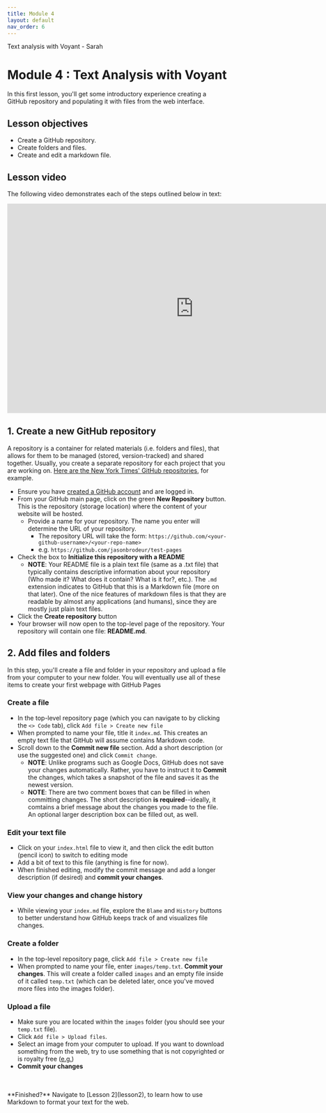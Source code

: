 ```yaml
---
title: Module 4
layout: default
nav_order: 6
---
```

Text analysis with Voyant - Sarah
<!-- Edit the content below for the workshop in question. Once you're ready to publish, remove the comment characters e.g. "<!--" at the start and end -->

# Module 4 : Text Analysis with Voyant
In this first lesson, you'll get some introductory experience creating a GitHub repository and populating it with files from the web interface. 

## Lesson objectives 
- Create a GitHub repository.
- Create folders and files.
- Create and edit a markdown file.

## Lesson video
The following video demonstrates each of the steps outlined below in text:
<iframe height="480" width="853" allowfullscreen frameborder=0 src="https://echo360.ca/media/db64dd93-a736-4936-9517-8d0a18c16a3e/public?autoplay=false&automute=false"></iframe>

## 1. Create a new GitHub repository
A repository is a container for related materials (i.e. folders and files), that allows for them to be managed (stored, version-tracked) and shared together. Usually, you create a separate repository for each project that you are working on. [Here are the New York Times' GitHub repositories](https://github.com/nytimes), for example.
- Ensure you have [created a GitHub account](preparation#2-create-a-github-account) and are logged in.
- From your GitHub main page, click on the green **New Repository** button. This is the repository (storage location) where the content of your website will be hosted. 
  - Provide a name for your repository. The name you enter will determine the URL of your repository.
    - The repository URL will take the form: ```https://github.com/<your-github-username>/<your-repo-name>```
	- e.g. ```https://github.com/jasonbrodeur/test-pages```
- Check the box to **Initialize this repository with a README**
	- **NOTE**: Your README file is a plain text file (same as a .txt file) that typically contains descriptive information about your repository (Who made it? What does it contain? What is it for?, etc.). The ```.md``` extension indicates to GitHub that this is a Markdown file (more on that later). One of the nice features of markdown files is that they are readable by almost any applications (and humans), since they are mostly just plain text files.
- Click the **Create repository** button
- Your browser will now open to the top-level page of the repository. Your repository will contain one file: **README.md**. 

## 2. Add files and folders
In this step, you'll create a file and folder in your repository and upload a file from your computer to your new folder. You will eventually use all of these items to create your first webpage with GitHub Pages 
 
### Create a file 
- In the top-level repository page (which you can navigate to by clicking the ```<> Code``` tab), click ```Add file > Create new file```
- When prompted to name your file, title it ```index.md```. This creates an empty text file that GitHub will assume contains Markdown code.
- Scroll down to the **Commit new file** section. Add a short description (or use the suggested one) and click ```Commit change```.
  - **NOTE**: Unlike programs such as Google Docs, GitHub does not save your changes automatically. Rather, you have to instruct it to **Commit** the changes, which takes a snapshot of the file and saves it as the newest version. 
  - **NOTE**: There are two comment boxes that can be filled in when committing changes. The short description **is required**--ideally, it comtains a brief message about the changes you made to the file. An optional larger description box can be filled out, as well. 
  
### Edit your text file
- Click on your ```index.html``` file to view it, and then click the edit button (pencil icon) to switch to editing mode
- Add a bit of text to this file (anything is fine for now). 
- When finished editing, modify the commit message and add a longer description (if desired) and **commit your changes**. 

### View your changes and change history
- While viewing your ```index.md``` file, explore the ```Blame``` and ```History``` buttons to better understand how GitHub keeps track of and visualizes file changes. 

### Create a folder 
- In the top-level repository page, click ```Add file > Create new file```
- When prompted to name your file, enter ```images/temp.txt```. **Commit your changes**. This will create a folder called ```images``` and an empty file inside of it called ```temp.txt``` (which can be deleted later, once you've moved more files into the images folder).

### Upload a file 
- Make sure you are located within the ```images``` folder (you should see your ```temp.txt``` file). 
- Click ```Add file > Upload files```. 
- Select an image from your computer to upload. If you want to download something from the web, try to use something that is not copyrighted or is royalty free ([e.g.](https://www.pexels.com/royalty-free-images/))
- **Commit your changes**
<br>
<br>
**Finished?** Navigate to [Lesson 2](lesson2), to learn how to use Markdown to format your text for the web. 


<!--


## Workshop recording

<iframe height="480" width="853" allowfullscreen frameborder=0 src="https://echo360.ca/media/4378b2ec-7d0c-4632-a1e4-5a8076a494da/public?autoplay=false&automute=false"></iframe>

View the original [here](https://echo360.ca/media/4378b2ec-7d0c-4632-a1e4-5a8076a494da/public).


## Workshop slides

<div style="position:relative;padding-top:66.25%;">
<iframe src="//docs.google.com/viewer?url=https://github.com/scds/intro-tableau/raw/main/assets/docs/tableau_20201118.pdf?dl=0&hl=en_US&embedded=true" class="gde-frame" style="position:absolute;top:0;left:0;width:100%;height:100%;border:none;" scrolling="no"></iframe>
</div>
[Download as a PDF](https://github.com/scds/intro-tableau/raw/main/assets/docs/tableau_20201118.pdf)
<br>

## Worksheets
**Coming soon!**

-->